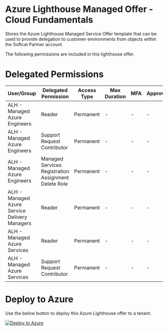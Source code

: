 # Azure Lighthouse Managed Offer - Cloud Fundamentals
Stores the Azure Lighthouse Managed Service Offer template that can be used to provide delegation to customer environments from objects within the Softcat Partner account

The following permissions are included in this lighthouse offer.

# Delegated Permissions

| User/Group                                    | Delegated Permission                                 | Access Type | Max Duration | MFA   | Approvers                      |
| --------------------------------------------- | ---------------------------------------------------- | ----------- | ------------ | ---   | ------------------------------ |
| ALH - Managed Azure Engineers                 | Reader                                               | Permanent   | -            | -     | -                              |
| ALH - Managed Azure Engineers                 | Support Request Contributor                          | Permanent   | -            | -     | -                              |
| ALH - Managed Azure Engineers                 | Managed Services Registration Assignment Delete Role | Permanent   | -            | -     | -                              |
| ALH - Managed Azure Service Delivery Managers | Reader                                               | Permanent   | -            | -     | -                              |
| ALH - Managed Azure Services                  | Reader                                               | Permanent   | -            | -     | -                              |
| ALH - Managed Azure Services                  | Support Request Contributor                          | Permanent   | -            | -     | -                              |

# Deploy to Azure 

Use the below button to deploy this Azure Lighthouse offer to a tenant.

[![Deploy to Azure](https://aka.ms/deploytoazurebutton)](https://portal.azure.com/#create/Microsoft.Template/uri/https%3A%2F%2Fraw.githubusercontent.com%2FSoftcatMS%2Fazure-lighthouse-managedoffer-cloudfundamentals%2Fmain%2Fproduction-lighthouse-offer-ce.json)
